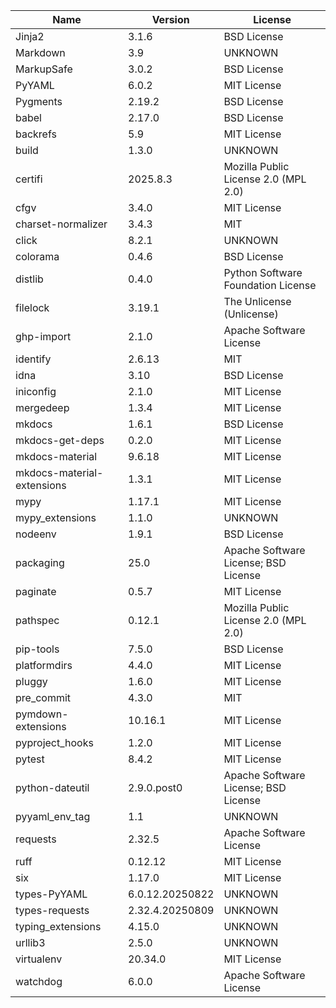 | Name                       | Version         | License                              |
|----------------------------|-----------------|--------------------------------------|
| Jinja2                     | 3.1.6           | BSD License                          |
| Markdown                   | 3.9             | UNKNOWN                              |
| MarkupSafe                 | 3.0.2           | BSD License                          |
| PyYAML                     | 6.0.2           | MIT License                          |
| Pygments                   | 2.19.2          | BSD License                          |
| babel                      | 2.17.0          | BSD License                          |
| backrefs                   | 5.9             | MIT License                          |
| build                      | 1.3.0           | UNKNOWN                              |
| certifi                    | 2025.8.3        | Mozilla Public License 2.0 (MPL 2.0) |
| cfgv                       | 3.4.0           | MIT License                          |
| charset-normalizer         | 3.4.3           | MIT                                  |
| click                      | 8.2.1           | UNKNOWN                              |
| colorama                   | 0.4.6           | BSD License                          |
| distlib                    | 0.4.0           | Python Software Foundation License   |
| filelock                   | 3.19.1          | The Unlicense (Unlicense)            |
| ghp-import                 | 2.1.0           | Apache Software License              |
| identify                   | 2.6.13          | MIT                                  |
| idna                       | 3.10            | BSD License                          |
| iniconfig                  | 2.1.0           | MIT License                          |
| mergedeep                  | 1.3.4           | MIT License                          |
| mkdocs                     | 1.6.1           | BSD License                          |
| mkdocs-get-deps            | 0.2.0           | MIT License                          |
| mkdocs-material            | 9.6.18          | MIT License                          |
| mkdocs-material-extensions | 1.3.1           | MIT License                          |
| mypy                       | 1.17.1          | MIT License                          |
| mypy_extensions            | 1.1.0           | UNKNOWN                              |
| nodeenv                    | 1.9.1           | BSD License                          |
| packaging                  | 25.0            | Apache Software License; BSD License |
| paginate                   | 0.5.7           | MIT License                          |
| pathspec                   | 0.12.1          | Mozilla Public License 2.0 (MPL 2.0) |
| pip-tools                  | 7.5.0           | BSD License                          |
| platformdirs               | 4.4.0           | MIT License                          |
| pluggy                     | 1.6.0           | MIT License                          |
| pre_commit                 | 4.3.0           | MIT                                  |
| pymdown-extensions         | 10.16.1         | MIT License                          |
| pyproject_hooks            | 1.2.0           | MIT License                          |
| pytest                     | 8.4.2           | MIT License                          |
| python-dateutil            | 2.9.0.post0     | Apache Software License; BSD License |
| pyyaml_env_tag             | 1.1             | UNKNOWN                              |
| requests                   | 2.32.5          | Apache Software License              |
| ruff                       | 0.12.12         | MIT License                          |
| six                        | 1.17.0          | MIT License                          |
| types-PyYAML               | 6.0.12.20250822 | UNKNOWN                              |
| types-requests             | 2.32.4.20250809 | UNKNOWN                              |
| typing_extensions          | 4.15.0          | UNKNOWN                              |
| urllib3                    | 2.5.0           | UNKNOWN                              |
| virtualenv                 | 20.34.0         | MIT License                          |
| watchdog                   | 6.0.0           | Apache Software License              |
